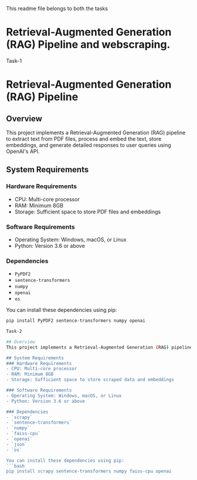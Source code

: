 This readme file belongs to both the tasks

# Retrieval-Augmented Generation (RAG) Pipeline and webscraping.

Task-1

# Retrieval-Augmented Generation (RAG) Pipeline

## Overview
This project implements a Retrieval-Augmented Generation (RAG) pipeline to extract text from PDF files, process and embed the text, store embeddings, and generate detailed responses to user queries using OpenAI's API. 

## System Requirements
### Hardware Requirements
- CPU: Multi-core processor
- RAM: Minimum 8GB
- Storage: Sufficient space to store PDF files and embeddings

### Software Requirements
- Operating System: Windows, macOS, or Linux
- Python: Version 3.6 or above

### Dependencies
- `PyPDF2`
- `sentence-transformers`
- `numpy`
- `openai`
- `os`

You can install these dependencies using pip:
```bash
pip install PyPDF2 sentence-transformers numpy openai

Task-2

## Overview
This project implements a Retrieval-Augmented Generation (RAG) pipeline using Scrapy for web scraping, Sentence Transformers for embedding text, FAISS for similarity search, and OpenAI's API for generating responses. The goal is to extract text data from university websites, chunk and embed the data, store it for efficient retrieval, and generate responses to user queries.

## System Requirements
### Hardware Requirements
- CPU: Multi-core processor
- RAM: Minimum 8GB
- Storage: Sufficient space to store scraped data and embeddings

### Software Requirements
- Operating System: Windows, macOS, or Linux
- Python: Version 3.6 or above

### Dependencies
- `scrapy`
- `sentence-transformers`
- `numpy`
- `faiss-cpu`
- `openai`
- `json`
- `os`

You can install these dependencies using pip:
```bash
pip install scrapy sentence-transformers numpy faiss-cpu openai
